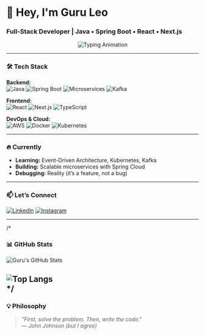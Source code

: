 # 🚀 **Hey, I'm Guru Leo**  
### **Full-Stack Developer** | **Java • Spring Boot • React • Next.js**  

<div align="center">
  <img src="https://readme-typing-svg.demolab.com?font=Fira+Code&pause=1000&color=22D3EE&width=435&lines=Microservices+Enthusiast;Debugging+Reality+%F0%9F%98%8E;Clean+Code+Advocate" alt="Typing Animation" />
</div>

---

### **🛠️ Tech Stack**  
**Backend:**  
![Java](https://img.shields.io/badge/Java-ED8B00?style=flat&logo=openjdk&logoColor=white)
![Spring Boot](https://img.shields.io/badge/Spring_Boot-6DB33F?style=flat&logo=spring&logoColor=white)
![Microservices](https://img.shields.io/badge/Microservices-339933?style=flat&logo=kubernetes&logoColor=white)
![Kafka](https://img.shields.io/badge/Apache_Kafka-231F20?style=flat&logo=apachekafka&logoColor=white)  

**Frontend:**  
![React](https://img.shields.io/badge/React-20232A?style=flat&logo=react&logoColor=61DAFB)
![Next.js](https://img.shields.io/badge/Next.js-000000?style=flat&logo=nextdotjs&logoColor=white)
![TypeScript](https://img.shields.io/badge/TypeScript-3178C6?style=flat&logo=typescript&logoColor=white)  

**DevOps & Cloud:**  
![AWS](https://img.shields.io/badge/AWS-232F3E?style=flat&logo=amazonaws&logoColor=white)
![Docker](https://img.shields.io/badge/Docker-2496ED?style=flat&logo=docker&logoColor=white)
![Kubernetes](https://img.shields.io/badge/Kubernetes-326CE5?style=flat&logo=kubernetes&logoColor=white)  

---

### **🔥 Currently**  
- **Learning:** Event-Driven Architecture, Kubernetes, Kafka  
- **Building:** Scalable microservices with Spring Cloud  
- **Debugging:** Reality (it’s a feature, not a bug)  

---

### **📫 Let’s Connect**  
[![LinkedIn](https://img.shields.io/badge/LinkedIn-0077B5?style=for-the-badge&logo=linkedin&logoColor=white)](https://www.linkedin.com/in/guruprakash-leo/)
[![Instagram](https://img.shields.io/badge/Instagram-E4405F?style=for-the-badge&logo=instagram&logoColor=white)](https://www.instagram.com/_guruleo_/)

---
/*
### **📊 GitHub Stats**  
![Guru's GitHub Stats](https://github-readme-stats.vercel.app/api?username=Guru-Leo-Dev&show_icons=true&theme=radical)  

![Top Langs](https://github-readme-stats.vercel.app/api/top-langs/?username=Guru-Leo-Dev&layout=compact&theme=radical)  
*/
---

### **💡 Philosophy**  
> *"First, solve the problem. Then, write the code."*  
> *— John Johnson (but I agree)*  


<!---
Guru-Leo-Dev/Guru-Leo-Dev is a ✨ special ✨ repository because its `README.md` (this file) appears on your GitHub profile.
You can click the Preview link to take a look at your changes.
--->
